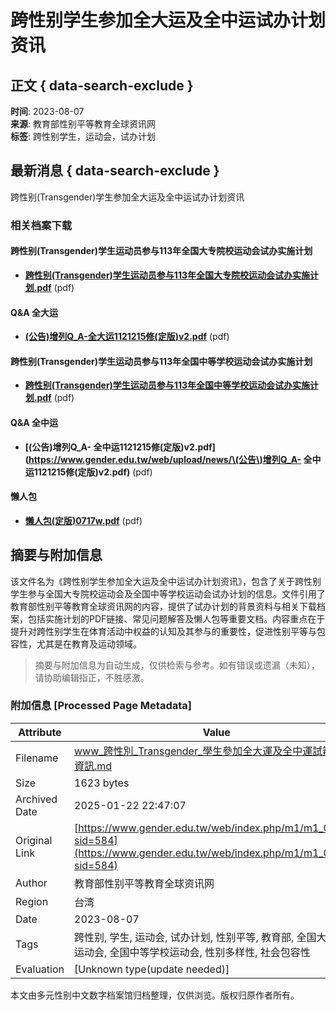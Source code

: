 # 跨性别学生参加全大运及全中运试办计划资讯

## 正文 { data-search-exclude }


**时间**: 2023-08-07  
**来源**: 教育部性别平等教育全球资讯网  
**标签**: 跨性别学生，运动会，试办计划  

## 最新消息 { data-search-exclude }

跨性别(Transgender)学生参加全大运及全中运试办计划资讯

### 相关档案下载

#### 跨性别(Transgender)学生运动员参与113年全国大专院校运动会试办实施计划
- **[跨性别(Transgender)学生运动员参与113年全国大专院校运动会试办实施计划.pdf](https://www.gender.edu.tw/web/upload/news/跨性別\(Transgender\)學生運動員參與113年全國大專校院運動會試辦實施計畫.pdf)** (pdf)

#### Q&A 全大运
- **[(公告)增列Q_A-全大运1121215修(定版)v2.pdf](https://www.gender.edu.tw/web/upload/news/\(公告\)增列Q_A-全大运1121215修\(定版\)v2.pdf)** (pdf)

#### 跨性别(Transgender)学生运动员参与113年全国中等学校运动会试办实施计划
- **[跨性别(Transgender)学生运动员参与113年全国中等学校运动会试办实施计划.pdf](https://www.gender.edu.tw/web/upload/news/跨性別\(Transgender\)學生運動員參與113年全國中等學校運動會試辦實施計畫.pdf)** (pdf)

#### Q&A 全中运
- **[(公告)增列Q_A- 全中运1121215修(定版)v2.pdf](https://www.gender.edu.tw/web/upload/news/\(公告\)增列Q_A- 全中运1121215修\(定版\)v2.pdf)** (pdf)

#### 懒人包
- **[懒人包(定版)0717w.pdf](https://www.gender.edu.tw/web/upload/news/懶人包\(定版\)0717w.pdf)** (pdf)
<!-- tcd_original_link https://www.gender.edu.tw/web/index.php/m1/m1_01_01?sid=584 -->


## 摘要与附加信息

<!-- tcd_abstract -->
该文件名为《跨性别学生参加全大运及全中运试办计划资讯》，包含了关于跨性别学生参与全国大专院校运动会及全国中等学校运动会试办计划的信息。文件引用了教育部性别平等教育全球资讯网的内容，提供了试办计划的背景资料与相关下载档案，包括实施计划的PDF链接、常见问题解答及懒人包等重要文档。内容重点在于提升对跨性别学生在体育活动中权益的认知及其参与的重要性，促进性别平等与包容性，尤其是在教育及运动领域。
<!-- tcd_abstract_end -->

> 摘要与附加信息为自动生成，仅供检索与参考。如有错误或遗漏（未知），请协助编辑指正，不胜感激。

### 附加信息 [Processed Page Metadata]

| Attribute       | Value                                  |
|-----------------|----------------------------------------|
| Filename        | www_跨性別_Transgender_學生參加全大運及全中運試辦計畫資訊.md                             |
| Size            | 1623 bytes                           |
| Archived Date   | 2025-01-22 22:47:07                             |
| Original Link   | [https://www.gender.edu.tw/web/index.php/m1/m1_01_01?sid=584](https://www.gender.edu.tw/web/index.php/m1/m1_01_01?sid=584)                       |
| Author          | 教育部性别平等教育全球资讯网                               |
| Region          | 台湾                               |
| Date            | 2023-08-07                                 |
| Tags            | 跨性别, 学生, 运动会, 试办计划, 性别平等, 教育部, 全国大专院校运动会, 全国中等学校运动会, 性别多样性, 社会包容性                                 |
| Evaluation            | [Unknown type(update needed)]                                 |
<!-- tcd_table_end -->

本文由多元性别中文数字档案馆归档整理，仅供浏览。版权归原作者所有。
